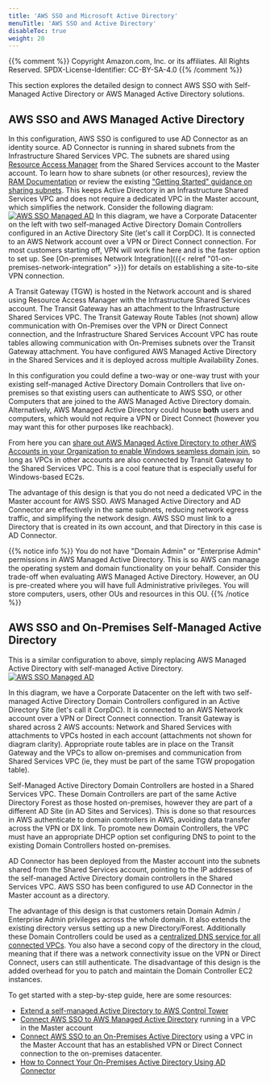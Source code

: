 ```yaml
---
title: 'AWS SSO and Microsoft Active Directory'
menuTitle: 'AWS SSO and Active Directory'
disableToc: true
weight: 20
---
```


{{% comment %}}
Copyright Amazon.com, Inc. or its affiliates. All Rights Reserved.
SPDX-License-Identifier: CC-BY-SA-4.0
{{% /comment %}}

This section explores the detailed design to connect AWS SSO with Self-Managed Active Directory or AWS Managed Active Directory solutions.


## AWS SSO and AWS Managed Active Directory

In this configuration, AWS SSO is configured to use AD Connector as an identity source. AD Connector is running in shared subnets from the Infrastructure Shared Services VPC. The subnets are shared using [Resource Access Manager](https://aws.amazon.com/ram/) from the Shared Services account to the Master account. To learn how to share subnets (or other resources), review the [RAM Documentation](https://docs.aws.amazon.com/ram/latest/userguide/getting-started-sharing.html) or review the existing ["Getting Started" guidance on sharing subnets](/01-dev/02-establish-initial-foundation/05-set-up-common-dev-network.html#8-share-private-subnets-with-development-ou). This keeps Active Directory in an Infrastructure Shared Services VPC and does not require a dedicated VPC in the Master account, which simplifies the network. Consider the following diagram:
[![AWS SSO Managed AD](/images/02-dev-fast-follow/02-security-compliance/01-federated-access-to-aws/awsssomad.png)](/images/02-dev-fast-follow/02-security-compliance/01-federated-access-to-aws/awsssomad.png)
In this diagram, we have a Corporate Datacenter on the left with two self-managed Active Directory Domain Controllers configured in an Active Directory Site (let's call it CorpDC). It is connected to an AWS Network account over a VPN or Direct Connect connection. For most customers starting off, VPN will work fine here and is the faster option to set up. See [On-premises Network Integration]({{< relref "01-on-premises-network-integration" >}}) for details on establishing a site-to-site VPN connection.

A Transit Gateway (TGW) is hosted in the Network account and is shared using Resource Access Manager with the Infrastructure Shared Services account. The Transit Gateway has an attachment to the Infrastructure Shared Services VPC. The Transit Gateway Route Tables (not shown) allow communication with On-Premises over the VPN or Direct Connect connection, and the Infrastructure Shared Services Account VPC has route tables allowing communication with On-Premises subnets over the Transit Gateway attachment. You have configured AWS Managed Active Directory in the Shared Services and it is deployed across multiple Availability Zones.

In this configuration you could define a two-way or one-way trust with your existing self-managed Active Directory Domain Controllers that live on-premises so that existing users can authenticate to AWS SSO, or other Computers that are joined to the AWS Managed Active Directory domain. Alternatively, AWS Managed Active Directory could house **both** users and computers, which would not require a VPN or Direct Connect (however you may want this for other purposes like reachback).

From here you can [share out AWS Managed Active Directory to other AWS Accounts in your Organization to enable Windows seamless domain join](https://docs.aws.amazon.com/directoryservice/latest/admin-guide/ms_ad_tutorial_directory_sharing.html), so long as VPCs in other accounts are also connected by Transit Gateway to the Shared Services VPC. This is a cool feature that is especially useful for Windows-based EC2s.

The advantage of this design is that you do not need a dedicated VPC in the Master account for AWS SSO. AWS Managed Active Directory and AD Connector are effectively in the same subnets, reducing network egress traffic, and simplifying the network design. AWS SSO must link to a Directory that is created in its own account, and that Directory in this case is AD Connector.

{{% notice info %}}
You do not have "Domain Admin" or "Enterprise Admin" permissions in AWS Managed Active Directory. This is so AWS can manage the operating system and domain functionality on your behalf. Consider this trade-off when evaluating AWS Managed Active Directory. However, an OU is pre-created where you will have full Administrative privileges. You will store computers, users, other OUs and resources in this OU.
{{% /notice %}}

## AWS SSO and On-Premises Self-Managed Active Directory

This is a similar configuration to above, simply replacing AWS Managed Active Directory with self-managed Active Directory.
[![AWS SSO Managed AD](/images/02-dev-fast-follow/02-security-compliance/01-federated-access-to-aws/AWSSSO_AD.png)](/images/02-dev-fast-follow/02-security-compliance/01-federated-access-to-aws/AWSSSO_AD.png)

In this diagram, we have a Corporate Datacenter on the left with two self-managed Active Directory Domain Controllers configured in an Active Directory Site (let's call it CorpDC). It is connected to an AWS Network account over a VPN or Direct Connect connection. Transit Gateway is shared across 2 AWS accounts: Network and Shared Services with attachments to VPCs hosted in each account (attachments not shown for diagram clarity). Appropriate route tables are in place on the Transit Gateway and the VPCs to allow on-premises and communication from Shared Services VPC (ie, they must be part of the same TGW propogation table).

Self-Managed Active Directory Domain Controllers are hosted in a Shared Services VPC. These Domain Controllers are part of the same Active Directory Forest as those hosted on-premises, however they are part of a different AD Site (in AD Sites and Services). This is done so that resources in AWS authenticate to domain controllers in AWS, avoiding data transfer across the VPN or DX link. To promote new Domain Controllers, the VPC must have an appropriate DHCP option set configuring DNS to point to the existing Domain Controllers hosted on-premises.

AD Connector has been deployed from the Master account into the subnets shared from the Shared Services account, pointing to the IP addresses of the self-managed Active Directory domain controllers in the Shared Services VPC. AWS SSO has been configured to use AD Connector in the Master account as a directory.

The advantage of this design is that customers retain Domain Admin / Enterprise Admin privileges across the whole domain. It also extends the existing directory versus setting up a new Directory/Forest. Additionally these Domain Controllers could be used as a [centralized DNS service for all connected VPCs](https://aws.amazon.com/blogs/security/simplify-dns-management-in-a-multiaccount-environment-with-route-53-resolver/). You also have a second copy of the directory in the cloud, meaning that if there was a network connectivity issue on the VPN or Direct Connect, users can still authenticate.
The disadvantage of this design is the added overhead for you to patch and maintain the Domain Controller EC2 instances.

To get started with a step-by-step guide, here are some resources:
* [Extend a self-managed Active Directory to AWS Control Tower](https://aws.amazon.com/blogs/mt/extend-a-self-managed-active-directory-to-aws-control-tower/)
* [Connect AWS SSO to AWS Managed Active Directory](https://docs.aws.amazon.com/singlesignon/latest/userguide/connectawsad.html) running in a VPC in the Master account
* [Connect AWS SSO to an On-Premises Active Directory](https://docs.aws.amazon.com/singlesignon/latest/userguide/connectonpremad.html) using a VPC in the Master Account that has an established VPN or Direct Connect connection to the on-premises datacenter.
* [How to Connect Your On-Premises Active Directory Using AD Connector](https://aws.amazon.com/blogs/security/how-to-connect-your-on-premises-active-directory-to-aws-using-ad-connector/)
